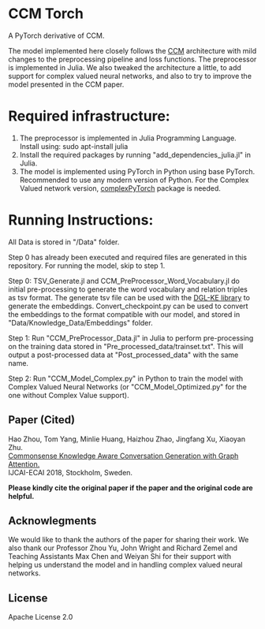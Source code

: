 # CCM Torch
A PyTorch derivative of CCM.

The model implemented here closely follows the [CCM](https://github.com/thu-coai/ccm) architecture with mild changes to the preprocessing pipeline and loss functions. The preprocessor is implemented in Julia. We also tweaked the architecture a little, to add support for complex valued neural networks, and also to try to improve the model presented in the CCM paper.

# Required infrastructure:

1. The preprocessor is implemented in Julia Programming Language.
Install using: sudo apt-install julia
2. Install the required packages by running "add_dependencies_julia.jl" in Julia.
3. The model is implemented using PyTorch in Python using base PyTorch. Recommended to use any modern version of Python. For the Complex Valued network version, [complexPyTorch](https://github.com/wavefrontshaping/complexPyTorch) package is needed.

# Running Instructions:

All Data is stored in "/Data" folder.

Step 0 has already been executed and required files are generated in this repository. For running the model, skip to step 1.

Step 0: TSV_Generate.jl and CCM_PreProcessor_Word_Vocabulary.jl do initial pre-processing to generate the word vocabulary and relation triples as tsv format. The generate tsv file can be used with the [DGL-KE library](https://github.com/awslabs/dgl-ke) to generate the embeddings. Convert_checkpoint.py can be used to convert the embeddings to the format compatible with our model, and stored in "Data/Knowledge_Data/Embeddings" folder.

Step 1: Run "CCM_PreProcessor_Data.jl" in Julia to perform pre-processing on the training data stored in "Pre_processed_data/trainset.txt". This will output a post-processed data at "Post_processed_data" with the same name.

Step 2: Run "CCM_Model_Complex.py" in Python to train the model with Complex Valued Neural Networks (or "CCM_Model_Optimized.py" for the one without Complex Value support).

## Paper (Cited)

Hao Zhou, Tom Yang, Minlie Huang, Haizhou Zhao, Jingfang Xu, Xiaoyan Zhu.  
[Commonsense Knowledge Aware Conversation Generation with Graph Attention.](http://coai.cs.tsinghua.edu.cn/hml/media/files/2018_commonsense_ZhouHao_3_TYVQ7Iq.pdf)  
IJCAI-ECAI 2018, Stockholm, Sweden.

**Please kindly cite the original paper if the paper and the original code are helpful.**

## Acknowlegments

We would like to thank the authors of the paper for sharing their work. We also thank our Professor Zhou Yu, John Wright and Richard Zemel and Teaching Assistants Max Chen and Weiyan Shi for their support with helping us understand the model and in handling complex valued neural networks.

## License

Apache License 2.0
